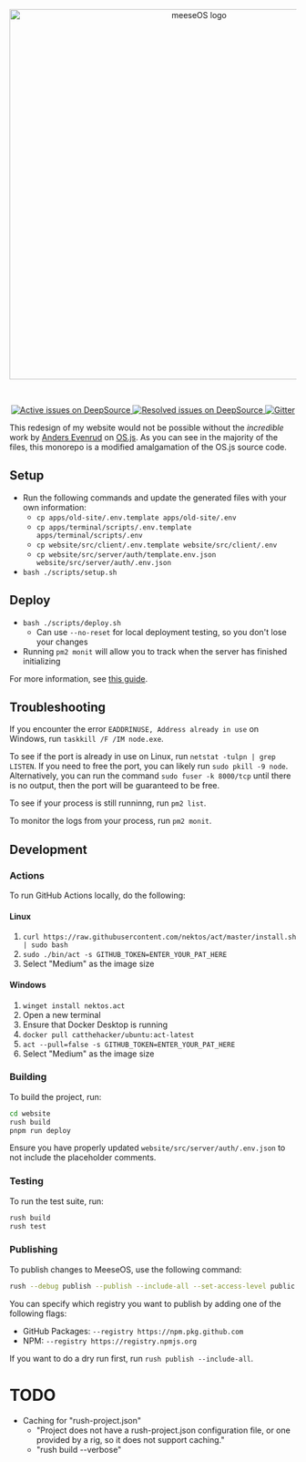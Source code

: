 <p align="center">
  <picture>
    <source media="(prefers-color-scheme: dark)" srcset="./website/src/client/social_transparent.png">
    <source media="(prefers-color-scheme: light)" srcset="./website/src/client/social.png" width="650">
    <img alt="meeseOS logo" title="meeseOS logo">
  </picture>
</p>
<br />

<p align="center">
  <a href="https://deepsource.io/gh/meese-os/meeseOS/?ref=repository-badge">
    <img
      src="https://deepsource.io/gh/meese-os/meeseOS.svg/?label=active+issues&show_trend=true&token=CRr7brFwKTb7yUJpTlVeUpjA"
      title="Active issues on DeepSource"
      alt="Active issues on DeepSource"
    />
  </a>
  <a href="https://deepsource.io/gh/meese-os/meeseOS/?ref=repository-badge">
    <img
      src="https://deepsource.io/gh/meese-os/meeseOS.svg/?label=resolved+issues&show_trend=true&token=CRr7brFwKTb7yUJpTlVeUpjA"
      title="Resolved issues on DeepSource"
			alt="Resolved issues on DeepSource"
    />
  </a>
	<a href="https://gitter.im/meeseOS/community?utm_source=badge&utm_medium=badge&utm_campaign=pr-badge">
		<img
			src="https://badges.gitter.im/meeseOS/community.svg"
			title="Gitter"
			alt="Gitter"
		/>
	</a>
</p>

<!-- TODO: Get this working then add to individual subcomponents if possible. -->
<!--
<p align="center">
  <a href="https://codeclimate.com/github/meeseOS/meeseOS/test_coverage">
    <img
      src="https://api.codeclimate.com/v1/badges/074b81c78fd887a7def5/test_coverage"
      title="Test Coverage on Code Climate"
      alt="Test Coverage on Code Climate"
    />
  </a>
  <a href="https://codeclimate.com/github/meeseOS/meeseOS/maintainability">
    <img
      src="https://api.codeclimate.com/v1/badges/074b81c78fd887a7def5/maintainability"
      title="Maintainability on Code Climate"
			alt="Maintainability on Code Climate"
    />
  </a>
</p>
-->

This redesign of my website would not be possible without the _incredible_ work by [Anders Evenrud](https://github.com/andersevenrud) on [OS.js](https://github.com/os-js/OS.js). As you can see in the majority of the files, this monorepo is a modified amalgamation of the OS.js source code.

## Setup

- Run the following commands and update the generated files with your own information:
	- `cp apps/old-site/.env.template apps/old-site/.env`
	- `cp apps/terminal/scripts/.env.template apps/terminal/scripts/.env`
	- `cp website/src/client/.env.template website/src/client/.env`
	- `cp website/src/server/auth/template.env.json website/src/server/auth/.env.json`
- `bash ./scripts/setup.sh`

## Deploy

- `bash ./scripts/deploy.sh`
  - Can use `--no-reset` for local deployment testing, so you don't lose your changes
- Running `pm2 monit` will allow you to track when the server has finished initializing

For more information, see [this guide](https://manual.os-js.org/guide/deploy/).

## Troubleshooting

If you encounter the error `EADDRINUSE, Address already in use` on Windows, run `taskkill /F /IM node.exe`.

To see if the port is already in use on Linux, run `netstat -tulpn | grep LISTEN`. If you need to free the port, you can likely run `sudo pkill -9 node`. Alternatively, you can run the command `sudo fuser -k 8000/tcp` until there is no output, then the port will be guaranteed to be free.

To see if your process is still runninng, run `pm2 list`.

To monitor the logs from your process, run `pm2 monit`.

## Development

### Actions

To run GitHub Actions locally, do the following:

#### Linux

1. `curl https://raw.githubusercontent.com/nektos/act/master/install.sh | sudo bash`
2. `sudo ./bin/act -s GITHUB_TOKEN=ENTER_YOUR_PAT_HERE`
3. Select "Medium" as the image size

#### Windows

1. `winget install nektos.act`
2. Open a new terminal
3. Ensure that Docker Desktop is running
4. `docker pull catthehacker/ubuntu:act-latest`
5. `act --pull=false -s GITHUB_TOKEN=ENTER_YOUR_PAT_HERE`
6. Select "Medium" as the image size

### Building

To build the project, run:

```sh
cd website
rush build
pnpm run deploy
```

Ensure you have properly updated `website/src/server/auth/.env.json` to not include the placeholder comments.

### Testing

To run the test suite, run:

```sh
rush build
rush test
```

### Publishing

To publish changes to MeeseOS, use the following command:

```sh
rush --debug publish --publish --include-all --set-access-level public
```

You can specify which registry you want to publish by adding one of the following flags:

- GitHub Packages: `--registry https://npm.pkg.github.com`
- NPM: `--registry https://registry.npmjs.org`

If you want to do a dry run first, run `rush publish --include-all`.

# TODO

- Caching for "rush-project.json"
  - "Project does not have a rush-project.json configuration file, or one provided by a rig, so it does not support caching."
  - "rush build --verbose"
